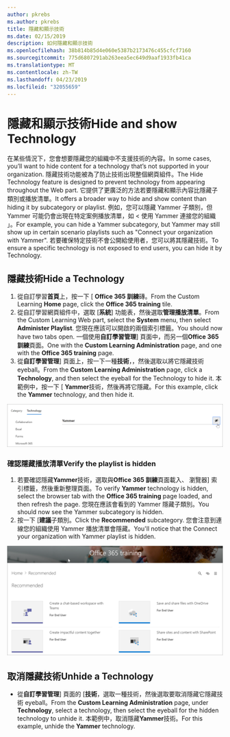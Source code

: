 ```yaml
---
author: pkrebs
ms.author: pkrebs
title: 隱藏和顯示技術
ms.date: 02/15/2019
description: 如何隱藏和顯示技術
ms.openlocfilehash: 38b814b85d4e060e5387b2173476c455cfcf7160
ms.sourcegitcommit: 775d6807291ab263eea5ec649d9aaf1933fb41ca
ms.translationtype: MT
ms.contentlocale: zh-TW
ms.lasthandoff: 04/23/2019
ms.locfileid: "32055659"
---
```

# <a name="hide-and-show-technology"></a><span data-ttu-id="a0ac9-103">隱藏和顯示技術</span><span class="sxs-lookup"><span data-stu-id="a0ac9-103">Hide and show Technology</span></span>

<span data-ttu-id="a0ac9-104">在某些情況下，您會想要隱藏您的組織中不支援技術的內容。</span><span class="sxs-lookup"><span data-stu-id="a0ac9-104">In some cases, you’ll want to hide content for a technology that’s not supported in your organization.</span></span> <span data-ttu-id="a0ac9-105">隱藏技術功能被為了防止技術出現整個網頁組件。</span><span class="sxs-lookup"><span data-stu-id="a0ac9-105">The Hide Technology feature is designed to prevent technology from appearing throughout the Web part.</span></span> <span data-ttu-id="a0ac9-106">它提供了更廣泛的方法若要隱藏和顯示內容比隱藏子類別或播放清單。</span><span class="sxs-lookup"><span data-stu-id="a0ac9-106">It offers a broader way to hide and show content than hiding it by subcategory or playlist.</span></span> <span data-ttu-id="a0ac9-107">例如，您可以隱藏 Yammer 子類別，但 Yammer 可能仍會出現在特定案例播放清單，如 < 使用 Yammer 連接您的組織 」。</span><span class="sxs-lookup"><span data-stu-id="a0ac9-107">For example, you can hide a Yammer subcategory, but Yammer may still show up in certain scenario playlists such as "Connect your organization with Yammer".</span></span> <span data-ttu-id="a0ac9-108">若要確保特定技術不會公開給使用者，您可以將其隱藏技術。</span><span class="sxs-lookup"><span data-stu-id="a0ac9-108">To ensure a specific technology is not exposed to end users, you can hide it by Technology.</span></span> 

## <a name="hide-a-technology"></a><span data-ttu-id="a0ac9-109">隱藏技術</span><span class="sxs-lookup"><span data-stu-id="a0ac9-109">Hide a Technology</span></span>

1. <span data-ttu-id="a0ac9-110">從自訂學習**首頁**上，按一下 [ **Office 365 訓練**磚。</span><span class="sxs-lookup"><span data-stu-id="a0ac9-110">From the Custom Learning **Home** page, click the **Office 365 training** tile.</span></span>
2. <span data-ttu-id="a0ac9-111">從自訂學習網頁組件中，選取 [**系統**] 功能表，然後選取**管理播放清單**。</span><span class="sxs-lookup"><span data-stu-id="a0ac9-111">From the Custom Learning Web part, select the **System** menu, then select **Administer Playlist**.</span></span> <span data-ttu-id="a0ac9-112">您現在應該可以開啟的兩個索引標籤。</span><span class="sxs-lookup"><span data-stu-id="a0ac9-112">You should now have two tabs open.</span></span> <span data-ttu-id="a0ac9-113">一個使用**自訂學習管理**] 頁面中，而另一個**Office 365 訓練**頁面。</span><span class="sxs-lookup"><span data-stu-id="a0ac9-113">One with the **Custom Learning Administration** page, and one with the **Office 365 training** page.</span></span> 
3. <span data-ttu-id="a0ac9-114">從**自訂學習管理**] 頁面上，按一下一種**技術**，，然後選取以將它隱藏技術 eyeball。</span><span class="sxs-lookup"><span data-stu-id="a0ac9-114">From the **Custom Learning Administration** page, click a **Technology**, and then select the eyeball for the Technology to hide it.</span></span> <span data-ttu-id="a0ac9-115">本範例中，按一下 [ **Yammer**技術，然後再將它隱藏。</span><span class="sxs-lookup"><span data-stu-id="a0ac9-115">For this example, click the **Yammer** technology, and then hide it.</span></span>  

![cg hidetech.png](media/cg-hidetech.png)

### <a name="verify-the-playlist-is-hidden"></a><span data-ttu-id="a0ac9-117">確認隱藏播放清單</span><span class="sxs-lookup"><span data-stu-id="a0ac9-117">Verify the playlist is hidden</span></span>
1. <span data-ttu-id="a0ac9-118">若要確認隱藏**Yammer**技術，選取與**Office 365 訓練**頁面載入、 瀏覽器] 索引標籤，然後重新整理頁面。</span><span class="sxs-lookup"><span data-stu-id="a0ac9-118">To verify **Yammer** technology is hidden, select the browser tab with the **Office 365 training** page loaded, and then refresh the page.</span></span> <span data-ttu-id="a0ac9-119">您現在應該會看到的 Yammer 隱藏子類別。</span><span class="sxs-lookup"><span data-stu-id="a0ac9-119">You should now see the Yammer subcategory is hidden.</span></span> 
2. <span data-ttu-id="a0ac9-120">按一下 [**建議**子類別。</span><span class="sxs-lookup"><span data-stu-id="a0ac9-120">Click the **Recommended** subcategory.</span></span> <span data-ttu-id="a0ac9-121">您會注意到連線您的組織使用 Yammer 播放清單會隱藏。</span><span class="sxs-lookup"><span data-stu-id="a0ac9-121">You'll notice that the Connect your organization with Yammer playlist is hidden.</span></span> 

![cg hidetechrefresh.png](media/cg-hidetechrefresh.png)

## <a name="unhide-a-technology"></a><span data-ttu-id="a0ac9-123">取消隱藏技術</span><span class="sxs-lookup"><span data-stu-id="a0ac9-123">Unhide a Technology</span></span>

- <span data-ttu-id="a0ac9-124">從**自訂學習管理**] 頁面的 [**技術**，選取一種技術，然後選取要取消隱藏它隱藏技術 eyeball。</span><span class="sxs-lookup"><span data-stu-id="a0ac9-124">From the **Custom Learning Administration** page, under **Technology**, select a technology, then select the eyeball for the hidden technology to unhide it.</span></span> <span data-ttu-id="a0ac9-125">本範例中，取消隱藏**Yammer**技術。</span><span class="sxs-lookup"><span data-stu-id="a0ac9-125">For this example, unhide the **Yammer** technology.</span></span> 